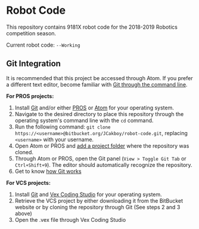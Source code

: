 # Robot Code

This repository contains 9181X robot code for the 2018-2019 Robotics competition season.

Current robot code: `--Working`

## Git Integration

It is recommended that this project be accessed through Atom. If you prefer a different text editor, become familiar with [Git through the command line](https://git-scm.com/book/en/v2/Git-Basics-Getting-a-Git-Repository).

**For PROS projects:**

1. Install [Git](https://git-scm.com/downloads) and/or either [PROS](http://pros.cs.purdue.edu) or [Atom](https://atom.io/) for your operating system.
2. Navigate to the desired directory to place this repository through the operating system's command line with the `cd` command.
3. Run the following command: `git clone https://<username>@bitbucket.org/JCakboy/robot-code.git`, replacing `<username>` with your username.
4. Open Atom or PROS and [add a project folder](https://atom.io/packages/project-folder) where the repository was cloned.
5. Through Atom or PROS, open the Git panel (`View > Toggle Git Tab` or `Ctrl+Shift+9`). The editor should automatically recognize the repository.
6. Get to know [how Git works](https://git-scm.com/book/en/v2/Getting-Started-About-Version-Control)

**For VCS projects:**

1. Install [Git](https://git-scm.com/downloads) and [Vex Coding Studio](https://www.vexforum.com/index.php/34394-vex-coding-studio-and-v5-updates) for your operating system.
2. Retrieve the VCS project by either downloading it from the BitBucket website or by cloning the repository through Git (See steps 2 and 3 above)
3. Open the .vex file through Vex Coding Studio
